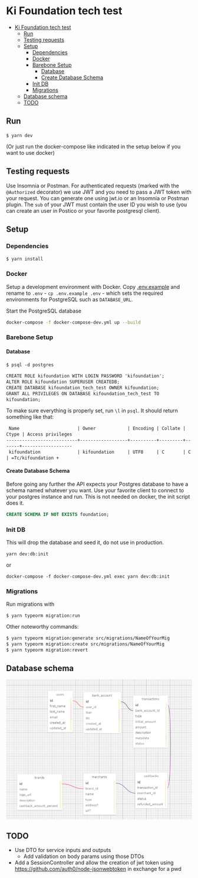 # Ki Foundation tech test

- [Ki Foundation tech test](#ki-foundation-tech-test)
  - [Run](#run)
  - [Testing requests](#testing-requests)
  - [Setup](#setup)
    - [Dependencies](#dependencies)
    - [Docker](#docker)
    - [Barebone Setup](#barebone-setup)
      - [Database](#database)
      - [Create Database Schema](#create-database-schema)
    - [Init DB](#init-db)
    - [Migrations](#migrations)
  - [Database schema](#database-schema)
  - [TODO](#todo)

## Run

```
$ yarn dev
```

(Or just run the docker-compose like indicated in the setup below if you want to use docker)

## Testing requests

Use Insomnia or Postman.
For authenticated requests (marked with the `@Authorized` decorator) we use JWT and you need to pass a JWT token with your request.
You can generate one using jwt.io or an Insomnia or Postman plugin.
The `sub` of your JWT must contain the user ID you wish to use (you can create an user in Postico or your favorite postgresql client).

## Setup

### Dependencies

```
$ yarn install
```

### Docker

Setup a development environment with Docker. Copy [.env.example](./.env.example) and rename to `.env` - `cp .env.example .env` - which sets the required environments for PostgreSQL such as `DATABASE_URL`.

Start the PostgreSQL database

```bash
docker-compose -f docker-compose-dev.yml up --build
```

### Barebone Setup

#### Database

```
$ psql -d postgres
```

```
CREATE ROLE kifoundation WITH LOGIN PASSWORD 'kifoundation';
ALTER ROLE kifoundation SUPERUSER CREATEDB;
CREATE DATABASE kifoundation_tech_test OWNER kifoundation;
GRANT ALL PRIVILEGES ON DATABASE kifoundation_tech_test TO kifoundation;
```

To make sure everything is properly set, run `\l` in `psql`. It should return something like that:

```
 Name                      | Owner            | Encoding | Collate | Ctype | Access privileges
---------------------------+------------------+----------+---------+-------+-------------------
 kifoundation              | kifoundation     | UTF8     | C       | C     | =Tc/kifoundation +
```

#### Create Database Schema

Before going any further the API expects your Postgres database to have a schema named whatever you want. Use your favorite client to connect to your postgres instance and run.
This is not needed on docker, the init script does it.

```sql
CREATE SCHEMA IF NOT EXISTS foundation;
```

### Init DB

This will drop the database and seed it, do not use in production.

```
yarn dev:db:init
```

or

```
docker-compose -f docker-compose-dev.yml exec yarn dev:db:init
```

### Migrations

Run migrations with

```
$ yarn typeorm migration:run
```

Other noteworthy commands:

```
$ yarn typeorm migration:generate src/migrations/NameOfYourMig
$ yarn typeorm migration:create src/migrations/NameOfYourMig
$ yarn typeorm migration:revert
```

## Database schema

![Database schema](docs/schema.png)

## TODO

- Use DTO for service inputs and outputs
  - Add validation on body params using those DTOs
- Add a SessionController and allow the creation of jwt token using https://github.com/auth0/node-jsonwebtoken in exchange for a pwd
